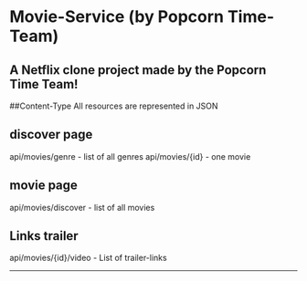 # Movie-Service (by Popcorn Time-Team)
A Netflix clone project made by the Popcorn Time Team!
------------------------------------------------------


##Content-Type
All resources are represented in JSON


## discover page
api/movies/genre - list of all genres
api/movies/{id} - one movie

## movie page
api/movies/discover - list of all movies

## Links trailer
api/movies/{id}/video - List of trailer-links

--------------------------------------------------------



